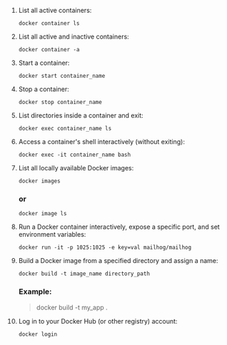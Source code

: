 1. List all active containers:

   `docker container ls`

1. List all active and inactive containers:

   `docker container -a`

1. Start a container:

   `docker start container_name`

1. Stop a container:

   `docker stop container_name`

1. List directories inside a container and exit:

   `docker exec container_name ls`

1. Access a container's shell interactively (without exiting):

   `docker exec -it container_name bash`

1. List all locally available Docker images:

   `docker images`

   ### or

   `docker image ls`

1. Run a Docker container interactively, expose a specific port, and set environment variables:

   `docker run -it -p 1025:1025 -e key=val mailhog/mailhog`

1. Build a Docker image from a specified directory and assign a name:

   `docker build -t image_name directory_path`

   ### Example:

   > docker build -t my_app .

1. Log in to your Docker Hub (or other registry) account:

   `docker login`
